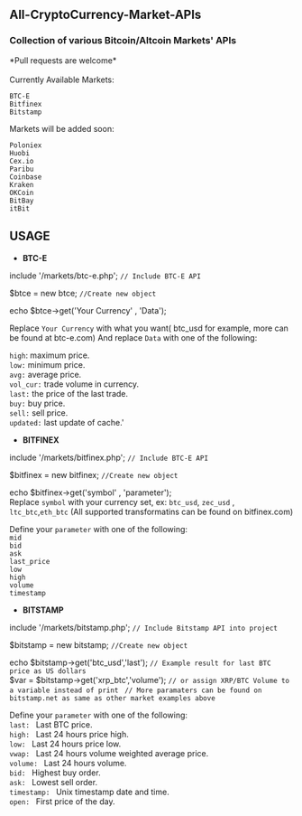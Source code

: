 <h2>All-CryptoCurrency-Market-APIs</h2>

<h3>Collection of various Bitcoin/Altcoin Markets' APIs</h3>
*Pull requests are welcome*<br>
<br>
Currently Available Markets:

    BTC-E
    Bitfinex
    Bitstamp

Markets will be added soon:

    Poloniex
    Huobi
    Cex.io
    Paribu
    Coinbase
    Kraken
    OKCoin
    BitBay
    itBit

## USAGE



 - **BTC-E**



include '/markets/btc-e.php'; `// Include BTC-E API`

$btce = new btce;  `//Create new object `

echo $btce->get('Your Currency' , 'Data'); 

Replace `Your Currency` with what you want( btc_usd for example, more can be found at btc-e.com) And replace `Data` with one of the following: 

`high`: maximum price.<br>
 `low:` minimum price.<br>
  `avg:` average price.<br>
`vol_cur:` trade volume in currency.<br>
`last:` the price of the last trade.<br>
`buy:` buy price.<br>
`sell:` sell price.<br>
`updated:` last update of cache.'<br>


- **BITFINEX**

include '/markets/bitfinex.php'; `// Include BTC-E API`

$bitfinex = new bitfinex;  `//Create new object `

echo $bitfinex->get('symbol' , 'parameter'); <br>
Replace `symbol` with your currency set, ex: `btc_usd`, `zec_usd` , `ltc_btc`,`eth_btc` (All supported transformatins can be found on bitfinex.com)

Define your `parameter` with one of the following:<br>
`mid`<br>
`bid`<br>
`ask`<br>
`last_price`<br>
`low`<br>
`high`<br>
`volume`<br>
`timestamp`<br>


- **BITSTAMP**

include '/markets/bitstamp.php'; `// Include Bitstamp API into project`

$bitstamp = new bitstamp; `//Create new object `

echo $bitstamp->get('btc_usd','last'); `// Example result for last BTC price as US dollars`<br>
$var = $bitstamp->get('xrp_btc','volume'); `// or assign XRP/BTC Volume to a variable instead of print `
`// More paramaters can be found on bitstamp.net as same as other market examples above`

Define your `parameter` with one of the following:<br>
`last: `	    Last BTC price.<br>
`high: `  	Last 24 hours price high.<br>
`low: `	    Last 24 hours price low.<br>
`vwap: `	    Last 24 hours volume weighted average price.<br>
`volume: `	Last 24 hours volume.<br>
`bid: `	    Highest buy order.<br>
`ask: `	    Lowest sell order.<br>
`timestamp: `	Unix timestamp date and time.<br>
`open: `	    First price of the day.<br>


